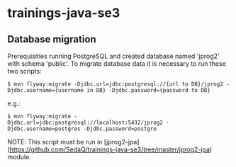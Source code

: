 # trainings-java-se3


## Database migration
Prerequisities running PostgreSQL and created database named 'jprog2' with schema 'public'.
To migrate database data it is necessary to run these two scripts:

```
$ mvn flyway:migrate -Djdbc.url=jdbc:postgresql://{url to DB}/jprog2 -Djdbc.username={username in DB} -Djdbc.password={password to DB}
```
e.g.:
```
$ mvn flyway:migrate -Djdbc.url=jdbc:postgresql://localhost:5432/jprog2 -Djdbc.username=postgres -Djdbc.password=postgre

```

NOTE: This script must be run in [jprog2-jpa] (https://github.com/SedaQ/trainings-java-se3/tree/master/jprog2-jpa) module.
